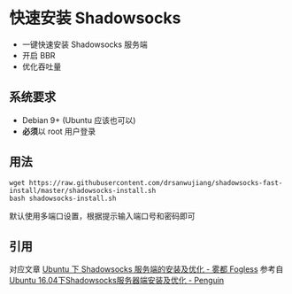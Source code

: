 # 快速安装 Shadowsocks

* 一键快速安装 Shadowsocks 服务端
* 开启 BBR
* 优化吞吐量

## 系统要求

* Debian 9+ (Ubuntu 应该也可以)
* **必须**以 root 用户登录

## 用法

    wget https://raw.githubusercontent.com/drsanwujiang/shadowsocks-fast-install/master/shadowsocks-install.sh
    bash shadowsocks-install.sh

默认使用多端口设置，根据提示输入端口号和密码即可

## 引用

对应文章 [Ubuntu 下 Shadowsocks 服务端的安装及优化 - 雾都 Fogless](https://www.drsanwujiang.com/ubuntu-shadowsocks-install-and-optimize/ "Ubuntu 下 Shadowsocks 服务端的安装及优化 - 雾都 Fogless") 参考自 [Ubuntu 16.04下Shadowsocks服务器端安装及优化 - Penguin](https://www.polarxiong.com/archives/Ubuntu-16-04%E4%B8%8BShadowsocks%E6%9C%8D%E5%8A%A1%E5%99%A8%E7%AB%AF%E5%AE%89%E8%A3%85%E5%8F%8A%E4%BC%98%E5%8C%96.html "Ubuntu 16.04下Shadowsocks服务器端安装及优化 - Penguin")
